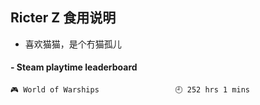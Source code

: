 ## Ricter Z 食用说明
- 喜欢猫猫，是个冇猫孤儿

<!-- steam-box start -->
#### - Steam playtime leaderboard
```text
🎮 World of Warships                 🕘 252 hrs 1 mins
```
<!-- Powered by https://github.com/YouEclipse/steam-box . -->
<!-- steam-box end -->

